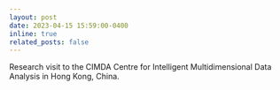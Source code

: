 ```yaml
---
layout: post
date: 2023-04-15 15:59:00-0400
inline: true
related_posts: false
---
```


Research visit to the CIMDA Centre for Intelligent Multidimensional Data Analysis in Hong Kong, China.
